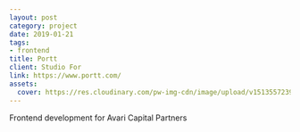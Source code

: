 ```yaml
---
layout: post
category: project
date: 2019-01-21
tags: 
- frontend
title: Portt
client: Studio For
link: https://www.portt.com/
assets:
  cover: https://res.cloudinary.com/pw-img-cdn/image/upload/v1513557239/okok/albumregistry-new-profile-2500w.jpg
---
```


Frontend development for Avari Capital Partners
